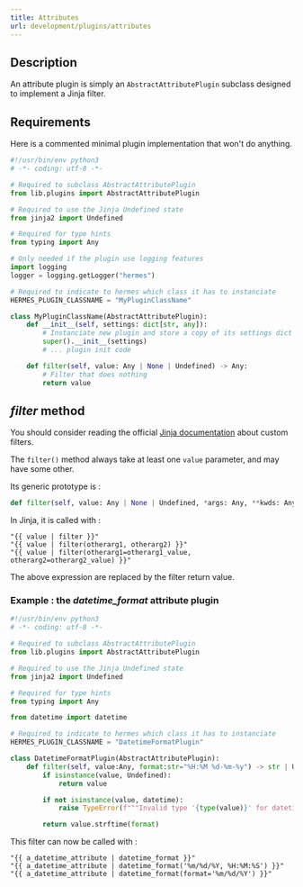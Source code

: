 ```yaml
---
title: Attributes
url: development/plugins/attributes
---
```


## Description

An attribute plugin is simply an `AbstractAttributePlugin` subclass designed to implement a Jinja filter.

## Requirements

Here is a commented minimal plugin implementation that won't do anything.

```py
#!/usr/bin/env python3
# -*- coding: utf-8 -*-

# Required to subclass AbstractAttributePlugin
from lib.plugins import AbstractAttributePlugin

# Required to use the Jinja Undefined state
from jinja2 import Undefined

# Required for type hints
from typing import Any

# Only needed if the plugin use logging features
import logging
logger = logging.getLogger("hermes")

# Required to indicate to hermes which class it has to instanciate
HERMES_PLUGIN_CLASSNAME = "MyPluginClassName"

class MyPluginClassName(AbstractAttributePlugin):
    def __init__(self, settings: dict[str, any]):
        # Instanciate new plugin and store a copy of its settings dict in self._settings
        super().__init__(settings)
        # ... plugin init code

    def filter(self, value: Any | None | Undefined) -> Any:
        # Filter that does nothing
        return value
```

## *filter* method

You should consider reading the official [Jinja documentation](https://jinja.palletsprojects.com/en/3.1.x/api/#writing-filters) about custom filters.

The `filter()` method always take at least one `value` parameter, and may have some other.

Its generic prototype is :

```py
def filter(self, value: Any | None | Undefined, *args: Any, **kwds: Any) -> Any:
```

In Jinja, it is called with :

```jinja
"{{ value | filter }}"
"{{ value | filter(otherarg1, otherarg2) }}"
"{{ value | filter(otherarg1=otherarg1_value, otherarg2=otherarg2_value) }}"
```

The above expression are replaced by the filter return value.

### Example : the *datetime_format* attribute plugin

```py
#!/usr/bin/env python3
# -*- coding: utf-8 -*-

# Required to subclass AbstractAttributePlugin
from lib.plugins import AbstractAttributePlugin

# Required to use the Jinja Undefined state
from jinja2 import Undefined

# Required for type hints
from typing import Any

from datetime import datetime

# Required to indicate to hermes which class it has to instanciate
HERMES_PLUGIN_CLASSNAME = "DatetimeFormatPlugin"

class DatetimeFormatPlugin(AbstractAttributePlugin):
    def filter(self, value:Any, format:str="%H:%M %d-%m-%y") -> str | Undefined:
        if isinstance(value, Undefined):
            return value

        if not isinstance(value, datetime):
            raise TypeError(f"""Invalid type '{type(value)}' for datetime_format value : must be a datetime""")

        return value.strftime(format)
```

This filter can now be called with :

```jinja
"{{ a_datetime_attribute | datetime_format }}"
"{{ a_datetime_attribute | datetime_format('%m/%d/%Y, %H:%M:%S') }}"
"{{ a_datetime_attribute | datetime_format(format='%m/%d/%Y') }}"
```
